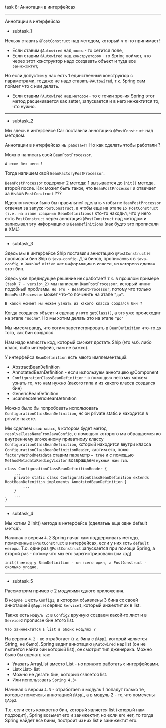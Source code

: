 task 8: Аннотации в интерфейсах

______________________________________


Аннотации в интерфейсах


- subtask_1

Нельзя ставить `@PostConstruct` над методом, который что-то принимает!
- Если ставим `@Autowired` над `полем` - то сетится поле,
- Если ставим `@Autowired` над `конструктором` - то Spring поймет, что через этот конструктор надо создавать объект и туда все заинжектит,

Но если допустим у нас есть 1 единственный конструктор с параметрами, то даже не надо ставить `@Autowired`, т.к. Spring сам поймет что с ним делать.
- Если ставим `@Autowired` над `методом` - то с точки зрения Spring этот метод расценивается как setter, запускается и в него инжектится то, что нужно. 

_________

- subtask_2

Мы здесь в интерфейсе Car поставили аннотацию `@PostConstruct` над методом.

Аннотации в интерфейсах `НЕ работают!`
Но как сделать чтобы работали ?

Можно написать свой `BeanPostProcessor`. 

    А если без него ?

Тогда напишем свой `BeanFactoryPostProcessor`.

`BeanPostProcessor` содержит 2 метода: 1 вызывается до `init()` метода, второй после. 
Как может быть такое, что `BeanPostProcessor` и отвечает за вызов `PostConstruct` ???

Идеологически было бы правильней сделать чтобы не `BeanPostProcessor` отвечал за запуск `PostConstruct`, а чтобы еще на этапе `до PostConstruct` `(т.е. на этапе создания BeanDefinitions)` кто-то находил, что у него есть `PostConstruct` через аннотация `@PostConstruct` над методом и записывал эту информацию в `BeanDefinitions` (как будто это прописали в XML)

____________

- subtask_3
    
Здесь мы в интерфейсе Ship поставили аннотацию `@PostConstruct` и прописали бин Ship в `java-config`.
Для бинов, прописанных в `java-config`, в `BeanDefinition` нет информации о классе, из которого сделан этот бин.

Здесь уже предыдущее решение не сработает!
т.к. в прошлом примере `(task_7 - version_2)` мы написали `BeanPostProcessor`, который чинит подобный проблемы. `Но это - BeanPostProcessor`,
потому что только `BeanPostProcessor` может что-то починить на этапе `"до"`.

    В какой момент мы можем узнать из какого класса создался бин ? 
    
Когда создался объект и сделав у него `getClass()`, а это уже происходит на этапе `"после"`. Но мы хотим делать это на этапе `"до"`.

Мы имеем ввиду, что хотим зарегистрировать в `BeanDefinition` что-то `до` того, как бин создался.

Нам надо написать код, который сможет достать Ship (это м.б. либо класс, либо интерфейс, нам не важно).

У интерфейса `BeanDefinition` есть много имплементаций:
- AbstractBeanDefinition
- AnnotatedBeanDefinition - если используем аннотацию @Component
- `ConfigurationClassBeanDefinition`  -  с помощью него мы можем узнать то, что нам нужно (какого типа и из какого класса создался бин)
- GenericBeanDefinition
- ScannedGenericBeanDefinition
	
Можно было бы попробовать использовать `ConfigurationClassBeanDefinition`, но он private static и находится в private пакете.

Мы сделаем `свой класс`, в котором будет метод `resolveClassNameFromJavaConfig`, с помощью которого мы обращаемся ко внутреннему вложенному приватному
классу `ConfigurationClassBeanDefinition`, который находится внутри класса `ConfigurationClassBeanDefinitionReader`, кастим его, полю `factoryMethodMetadata` ставим параметр `= true` и с помощью
`MethodMetadataReadingVisitor` возвращаем `нужный нам тип`.

    class ConfigurationClassBeanDefinitionReader {
        ...
        private static class ConfigurationClassBeanDefinition extends RootBeanDefenition implements AnnotatedBeanDefinition {
            ...
        }
        ...
    }

_____________

- subtask_4

Мы хотим 2 init() метода в интерфейсе (сделатыь еще один default метод).

Начиная с версии `4.2` Spring начал сам поддерживать методы, помеченные `@PostConstruct` в интерфейсах, если у них есть `default методы`.
Т.о. один раз `@PostConstruct` запускается при помощи Spring, а второй раз - потому что мы его зарегистрировали (см код)
    
    init() метод у BeanDefinition - он всего один, а PostConstruct - сколько угодно.

______________

- subtask_5

Рассмотрим пример с 2 модулями одного приложения. 

В `модуле 1` есть `Config1`, в котором обьявлены 3 бина со своей аннотацией `@App1` и сервис `Service1`, который инжектит их в list.

Также есть `модуль 2`: в `Config2` вручную создаем какой-то лист и в `Service2` прописан бин этого list.

    Что заинжектится в list в обоих модулях ?
    
На версии `4.2` - не отработает (т.к. бина с `@App2`, который является String, не было). Spring видит аннотацию `@Autowired` над list (он не пытается найти бин который list), он смотрит тип дженерика. 
Можно было бы сделать так:
 * Указать ArrayList<String> вместо List<String> - но принято работать с интерфейсами.
 * List<List<String>> list
 * Можно не делать бин, который является list.
 * Или использовать `Spring 4.3+`
 
Начиная с версии `4.3` - отработает: в модуль 1 попадут только те, которые помечены аннотацией `@App1`, а в модуль 2 - те, что помечены `@App2`.

Т.е. если есть конкретно бин, который является list (который нам подходит), Spring возьмет его и заинжектит, но если его нет, то тогда Spring найдет все бины, построит из них list и заинжектит его.
